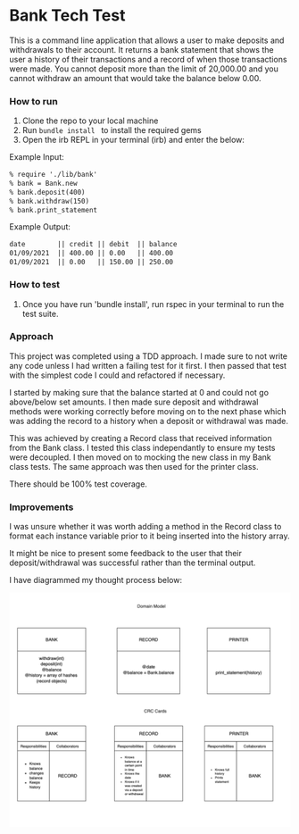 # Bank Tech Test

This is a command line application that allows a user to make deposits and withdrawals to their account. It returns a bank statement that shows the user a history of their transactions and a record of when those transactions were made. You cannot deposit more than the limit of 20,000.00 and you cannot withdraw an amount that would take the balance below 0.00.

### How to run

1. Clone the repo to your local machine
2. Run ```bundle install ``` to install the required gems
3. Open the irb REPL in your terminal (irb) and enter the below:

Example Input:

```
% require './lib/bank'
% bank = Bank.new
% bank.deposit(400)
% bank.withdraw(150)
% bank.print_statement

```
Example Output:

```
date        || credit || debit  || balance
01/09/2021  || 400.00 || 0.00   || 400.00
01/09/2021  || 0.00   || 150.00 || 250.00 

```

### How to test

1. Once you have run 'bundle install', run rspec in your terminal to run the test suite.

### Approach

This project was completed using a TDD approach. I made sure to not write any code unless I had written a failing test for it first.
I then passed that test with the simplest code I could and refactored if necessary.

I started by making sure that the balance started at 0 and could not go above/below set amounts. I then made sure deposit and withdrawal methods were working correctly before moving on to the next phase which was adding the record to a history when a deposit or withdrawal was made.

This was achieved by creating a Record class that received information from the Bank class. I tested this class independantly to ensure my tests were decoupled. I then moved on to mocking the new class in my Bank class tests. The same approach was then used for the printer class.

There should be 100% test coverage.

### Improvements

I was unsure whether it was worth adding a method in the Record class to format each instance variable prior to it being inserted into the history array.

It might be nice to present some feedback to the user that their deposit/withdrawal was successful rather than the terminal output.

I have diagrammed my thought process below:

![Domain Model & CRC Cards](./dom-model.png)





